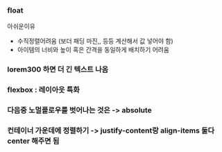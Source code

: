 ### float
아쉬운이유
- 수직정렬어려움 (보더 패딩 마진,, 등등 계산해서 값 넣어야 함)
- 아이템의 너비와 높이 혹은 간격을 동일하게 배치하기 어려움

### lorem300 하면 더 긴 텍스트 나옴

### flexbox : 레이아웃 특화

### 다음중 노멀플로우를 벗어나는 것은 -> absolute

### 컨테이너 가운데에 정렬하기 -> justify-content랑 align-items 둘다 center 해주면 됨
